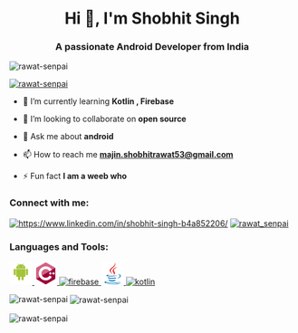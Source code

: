 <h1 align="center">Hi 👋, I'm Shobhit Singh</h1>
<h3 align="center">A passionate Android Developer from India</h3>

<p align="left"> <img src="https://komarev.com/ghpvc/?username=rawat-senpai&label=Profile%20views&color=0e75b6&style=flat" alt="rawat-senpai" /> </p>

<p align="left"> <a href="https://github.com/ryo-ma/github-profile-trophy"><img src="https://github-profile-trophy.vercel.app/?username=rawat-senpai" alt="rawat-senpai" /></a> </p>

- 🌱 I’m currently learning **Kotlin , Firebase**

- 👯 I’m looking to collaborate on **open source**

- 💬 Ask me about **android**

- 📫 How to reach me **majin.shobhitrawat53@gmail.com**

- ⚡ Fun fact **I am a weeb who**

<h3 align="left">Connect with me:</h3>
<p align="left">
<a href="https://linkedin.com/in/https://www.linkedin.com/in/shobhit-singh-b4a852206/" target="blank"><img align="center" src="https://raw.githubusercontent.com/rahuldkjain/github-profile-readme-generator/master/src/images/icons/Social/linked-in-alt.svg" alt="https://www.linkedin.com/in/shobhit-singh-b4a852206/" height="30" width="40" /></a>
<a href="https://instagram.com/rawat_senpai" target="blank"><img align="center" src="https://raw.githubusercontent.com/rahuldkjain/github-profile-readme-generator/master/src/images/icons/Social/instagram.svg" alt="rawat_senpai" height="30" width="40" /></a>
</p>

<h3 align="left">Languages and Tools:</h3>
<p align="left"> <a href="https://developer.android.com" target="_blank" rel="noreferrer"> <img src="https://raw.githubusercontent.com/devicons/devicon/master/icons/android/android-original-wordmark.svg" alt="android" width="40" height="40"/> </a> <a href="https://www.w3schools.com/cpp/" target="_blank" rel="noreferrer"> <img src="https://raw.githubusercontent.com/devicons/devicon/master/icons/cplusplus/cplusplus-original.svg" alt="cplusplus" width="40" height="40"/> </a> <a href="https://firebase.google.com/" target="_blank" rel="noreferrer"> <img src="https://www.vectorlogo.zone/logos/firebase/firebase-icon.svg" alt="firebase" width="40" height="40"/> </a> <a href="https://www.java.com" target="_blank" rel="noreferrer"> <img src="https://raw.githubusercontent.com/devicons/devicon/master/icons/java/java-original.svg" alt="java" width="40" height="40"/> </a> <a href="https://kotlinlang.org" target="_blank" rel="noreferrer"> <img src="https://www.vectorlogo.zone/logos/kotlinlang/kotlinlang-icon.svg" alt="kotlin" width="40" height="40"/> </a> </p>

<p><img align="left" src="https://github-readme-stats.vercel.app/api/top-langs?username=rawat-senpai&show_icons=true&locale=en&layout=compact" alt="rawat-senpai" /></p>

<p>&nbsp;<img align="center" src="https://github-readme-stats.vercel.app/api?username=rawat-senpai&show_icons=true&locale=en" alt="rawat-senpai" /></p>

<p><img align="center" src="https://github-readme-streak-stats.herokuapp.com/?user=rawat-senpai&" alt="rawat-senpai" /></p>
